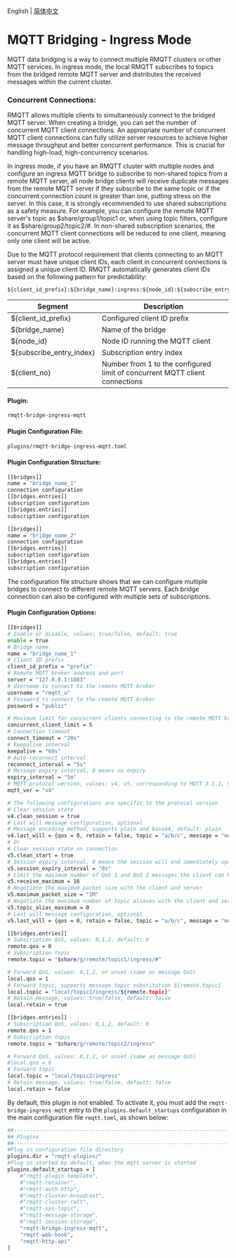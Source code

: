 English | [简体中文](../zh_CN/bridge-ingress-mqtt.md)

# MQTT Bridging - Ingress Mode

MQTT data bridging is a way to connect multiple RMQTT clusters or other MQTT services. In ingress mode, 
the local RMQTT subscribes to topics from the bridged remote MQTT server and distributes the received 
messages within the current cluster.


### Concurrent Connections:

RMQTT allows multiple clients to simultaneously connect to the bridged MQTT server. When creating a bridge, 
you can set the number of concurrent MQTT client connections. An appropriate number of concurrent MQTT client 
connections can fully utilize server resources to achieve higher message throughput and better concurrent 
performance. This is crucial for handling high-load, high-concurrency scenarios.

In ingress mode, if you have an RMQTT cluster with multiple nodes and configure an ingress MQTT bridge to 
subscribe to non-shared topics from a remote MQTT server, all node bridge clients will receive duplicate 
messages from the remote MQTT server if they subscribe to the same topic or if the concurrent connection 
count is greater than one, putting stress on the server. In this case, it is strongly recommended to use 
shared subscriptions as a safety measure. For example, you can configure the remote MQTT server's topic 
as $share/group1/topic1 or, when using topic filters, configure it as $share/group2/topic2/#. In non-shared 
subscription scenarios, the concurrent MQTT client connections will be reduced to one client, meaning only 
one client will be active.

Due to the MQTT protocol requirement that clients connecting to an MQTT server must have unique client IDs, 
each client in concurrent connections is assigned a unique client ID. RMQTT automatically generates client 
IDs based on the following pattern for predictability:
```
${client_id_prefix}:${bridge_name}:ingress:${node_id}:${subscribe_entry_index}:${client_no}
```

| Segment | Description                         |
| ---- |----------------------------|
| ${client_id_prefix} | Configured client ID prefix               |
| ${bridge_name} | Name of the bridge                      |
| ${node_id}  | Node ID running the MQTT client          |
| ${subscribe_entry_index} | Subscription entry index                      |
| ${client_no} | Number from 1 to the configured limit of concurrent MQTT client connections |



#### Plugin:

```bash
rmqtt-bridge-ingress-mqtt
```

#### Plugin Configuration File:

```bash
plugins/rmqtt-bridge-ingress-mqtt.toml
```

#### Plugin Configuration Structure:
```bash
[[bridges]]
name = "bridge_name_1"
connection configuration
[[bridges.entries]]
subscription configuration
[[bridges.entries]]
subscription configuration

[[bridges]]
name = "bridge_name_2"
connection configuration
[[bridges.entries]]
subscription configuration
[[bridges.entries]]
subscription configuration
```
The configuration file structure shows that we can configure multiple bridges to connect to different remote MQTT servers. 
Each bridge connection can also be configured with multiple sets of subscriptions.

#### Plugin Configuration Options:
```bash
[[bridges]]
# Enable or disable, values: true/false, default: true
enable = true
# Bridge name
name = "bridge_name_1"
# Client ID prefix
client_id_prefix = "prefix"
# Remote MQTT broker address and port
server = "127.0.0.1:1883"
# Username to connect to the remote MQTT broker
username = "rmqtt_u"
# Password to connect to the remote MQTT broker
password = "public"

# Maximum limit for concurrent clients connecting to the remote MQTT broker (with the same subscription), shared subscription is recommended
concurrent_client_limit = 5
# Connection timeout
connect_timeout = "20s"
# Keepalive interval
keepalive = "60s"
# Auto-reconnect interval
reconnect_interval = "5s"
# Message expiry interval, 0 means no expiry
expiry_interval = "5m"
# MQTT protocol version, values: v4, v5, corresponding to MQTT 3.1.1, 5.0
mqtt_ver = "v4"

# The following configurations are specific to the protocol version
# Clear session state
v4.clean_session = true
# Last will message configuration, optional
# Message encoding method, supports plain and base64, default: plain
v4.last_will = {qos = 0, retain = false, topic = "a/b/c", message = "message content", encoding = "plain"}
# Or
# Clear session state on connection
v5.clean_start = true
# Session expiry interval, 0 means the session will end immediately upon network disconnection
v5.session_expiry_interval = "0s"
# Limit the maximum number of QoS 1 and QoS 2 messages the client can handle simultaneously
v5.receive_maximum = 16
# Negotiate the maximum packet size with the client and server
v5.maximum_packet_size = "1M"
# Negotiate the maximum number of topic aliases with the client and server
v5.topic_alias_maximum = 0
# Last will message configuration, optional
v5.last_will = {qos = 0, retain = false, topic = "a/b/c", message = "message content", encoding = "plain"}

[[bridges.entries]]
# Subscription QoS, values: 0,1,2, default: 0
remote.qos = 0
# Subscription topic
remote.topic = "$share/g/remote/topic1/ingress/#"

# Forward QoS, values: 0,1,2, or unset (same as message QoS)
local.qos = 1
# Forward topic, supports message topic substitution ${remote.topic}
local.topic = "local/topic1/ingress/${remote.topic}"
# Retain message, values: true/false, default: false
local.retain = true

[[bridges.entries]]
# Subscription QoS, values: 0,1,2, default: 0
remote.qos = 1
# Subscription topic
remote.topic = "$share/g/remote/topic2/ingress"

# Forward QoS, values: 0,1,2, or unset (same as message QoS)
#local.qos = 0
# Forward topic
local.topic = "local/topic2/ingress"
# Retain message, values: true/false, default: false
local.retain = false

```

By default, this plugin is not enabled. To activate it, you must add the `rmqtt-bridge-ingress-mqtt` entry to the
`plugins.default_startups` configuration in the main configuration file `rmqtt.toml`, as shown below:
```bash
##--------------------------------------------------------------------
## Plugins
##--------------------------------------------------------------------
#Plug in configuration file directory
plugins.dir = "rmqtt-plugins/"
#Plug in started by default, when the mqtt server is started
plugins.default_startups = [
    #"rmqtt-plugin-template",
    #"rmqtt-retainer",
    #"rmqtt-auth-http",
    #"rmqtt-cluster-broadcast",
    #"rmqtt-cluster-raft",
    #"rmqtt-sys-topic",
    #"rmqtt-message-storage",
    #"rmqtt-session-storage",
    "rmqtt-bridge-ingress-mqtt",
    "rmqtt-web-hook",
    "rmqtt-http-api"
]
```